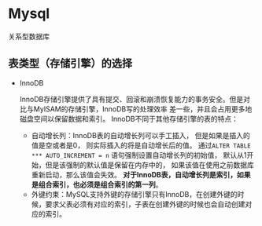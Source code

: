 # Mysql

关系型数据库

## 表类型（存储引擎）的选择

* InnoDB

    InnoDB存储引擎提供了具有提交、回滚和崩溃恢复能力的事务安全。但是对比与MyISAM的存储引擎，InnoDB写的处理效率 差一些，并且会占用更多地磁盘空间以保留数据和索引。
    InnoDB不同于其他存储引擎的表的特点：
    * 自动增长列：InnoDB表的自动增长列可以手工插入，
        但是如果是插入的值是空或者是0，
        则实际插入的将是自动增长后的值。
        通过`ALTER TABLE *** AUTO_INCREMENT = n`
        语句强制设置自动增长列的初始值，
        默认从1开始，但是该强制的默认值是保留在内存中的，
        如果该值在使用之前数据库重新启动，那么该值会失效。
        **对于InnoDB表，自动增长列是索引，如果是组合索引，也必须是组合索引的第一列**。
    * 外键约束：MySQL支持外键的存储引擎只有InnoDB，在创建外键的时候，要求父表必须有对应的索引，子表在创建外键的时候也会自动创建对应的索引。
    

    